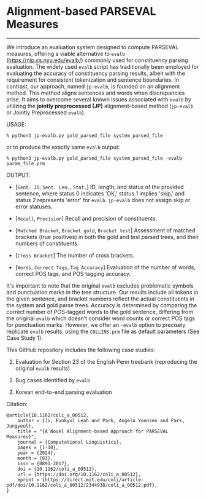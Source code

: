 # Alignment-based PARSEVAL Measures
---

We introduce an evaluation system designed to compute PARSEVAL measures, offering a viable alternative to `evalb` (https://nlp.cs.nyu.edu/evalb/) commonly used for constituency parsing evaluation.
The widely used `evalb` script has traditionally been employed for evaluating the accuracy of constituency parsing results, albeit with the requirement for consistent tokenization and sentence boundaries. 
In contrast, our approach, named `jp-evalb`, is founded on an alignment method. This method aligns sentences and words when discrepancies arise.
It aims to overcome several known issues associated with `evalb` by utilizing the **jointly preprocessed (JP)** alignment-based method (`jp-evalb` or Jointly Preprocessed `evalb`).





USAGE:
```
% python3 jp-evalb.py gold_parsed_file system_parsed_file
```

or to produce the exactly same `evalb` output: 
```
% python3 jp-evalb.py gold_parsed_file system_parsed_file -evalb param_file.prm
```


OUTPUT:
- [`Sent. ID`, `Sent. Len.`, `Stat.`] ID, length, and status of the provided sentence, where status 0 indicates 'OK,' status 1 implies 'skip,' and status 2 represents 'error' for `evalb`. `jp-evalb` does not assign skip or error statuses.
- [`Recall`, `Precision`] Recall and precision of constituents.

- [`Matched Bracket`, `Bracket gold`, `Bracket test`] Assessment of matched brackets (true positives) in both the gold and test parsed trees, and their numbers of constituents. 

- [`Cross Bracket`] The number of cross brackets. 

- [`Words`, `Correct Tags`, `Tag Accuracy`] Evaluation of the number of words, correct POS tags, and POS tagging accuracy.


It's important to note that the original `evalb` excludes problematic symbols and punctuation marks in the tree structure. Our results include all tokens in the given sentence, and bracket numbers reflect the actual constituents in the system and gold parse trees. 
Accuracy is determined by comparing the correct number of POS-tagged words to the gold sentence, differing from the original `evalb` which doesn't consider word counts or correct POS tags for punctuation marks. However, we offer an `-evalb` option to precisely replicate `evalb` results, using the `COLLINS.prm` file as default parameters (See Case Study 1).


This GitHub repository includes the following case studies: 

1. Evaluation for Section 23 of the English Penn treebank (reproducing the original `evalb` results)

2. Bug cases identified by `evalb`

3. Korean end-to-end parsing evaluation 

Citation:
```
@article{10.1162/coli_a_00512,
    author = {Jo, Eunkyul Leah and Park, Angela Yoonseo and Park, Jungyeul},
    title = "{A Novel Alignment-based Approach for PARSEVAL Measures}",
    journal = {Computational Linguistics},
    pages = {1-10},
    year = {2024},
    month = {03},
    issn = {0891-2017},
    doi = {10.1162/coli_a_00512},
    url = {https://doi.org/10.1162/coli_a_00512},
    eprint = {https://direct.mit.edu/coli/article-pdf/doi/10.1162/coli_a_00512/2344938/coli_a_00512.pdf},
}
```
